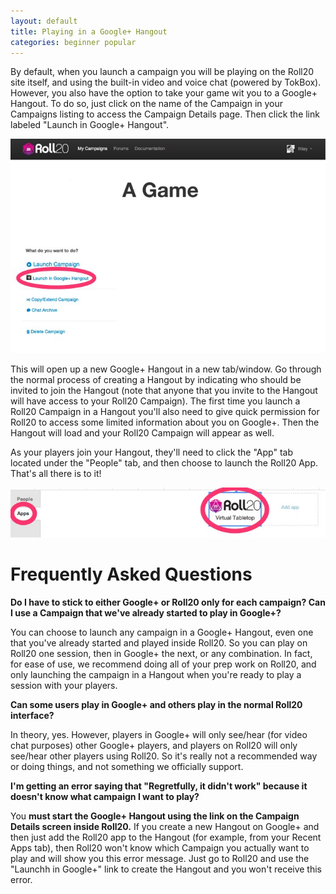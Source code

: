 ```yaml
---
layout: default
title: Playing in a Google+ Hangout
categories: beginner popular
---
```


By default, when you launch a campaign you will be playing on the Roll20 site itself, and using the built-in video and voice chat (powered by TokBox). However, you also have the option to take your game wit you to a Google+ Hangout. To do so, just click on the name of the Campaign in your Campaigns listing to access the Campaign Details page. Then click the link labeled "Launch in Google+ Hangout". 

<img src="/images/gplusss1.jpg" />

This will open up a new Google+ Hangout in a new tab/window. Go through the normal process of creating a Hangout by indicating who should be invited to join the Hangout (note that anyone that you invite to the Hangout will have access to your Roll20 Campaign). The first time you launch a Roll20 Campaign in a Hangout you'll also need to give quick permission for Roll20 to access some limited information about you on Google+. Then the Hangout will load and your Roll20 Campaign will appear as well.

As your players join your Hangout, they'll need to click the "App" tab located under the "People" tab, and then choose to launch the Roll20 App. That's all there is to it!

<img src="/images/gplusss2.jpg" />

Frequently Asked Questions
==========================

**Do I have to stick to either Google+ or Roll20 only for each campaign? Can I use a Campaign that we've already started to play in Google+?**

You can choose to launch any campaign in a Google+ Hangout, even one that you've already started and played inside Roll20. So you can play on Roll20 one session, then in Google+ the next, or any combination. In fact, for ease of use, we recommend doing all of your prep work on Roll20, and only launching the campaign in a Hangout when you're ready to play a session with your players. 

**Can some users play in Google+ and others play in the normal Roll20 interface?**

In theory, yes. However, players in Google+ will only see/hear (for video chat purposes) other Google+ players, and players on Roll20 will only see/hear other players using Roll20. So it's really not a recommended way or doing things, and not something we officially support.

**I'm getting an error saying that "Regretfully, it didn't work" because it doesn't know what campaign I want to play?**

You **must start the Google+ Hangout using the link on the Campaign Details screen inside Roll20.** If you create a new Hangout on Google+ and then just add the Roll20 app to the Hangout (for example, from your Recent Apps tab), then Roll20 won't know which Campaign you actually want to play and will show you this error message. Just go to Roll20 and use the "Launchh in Google+" link to create the Hangout and you won't receive this error.